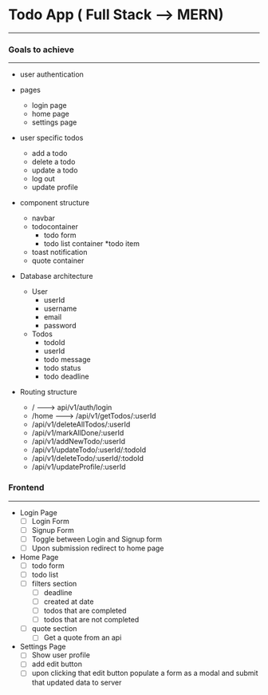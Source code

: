 # Todo App ( Full Stack --> MERN)
------

### Goals to achieve
------
* user authentication

* pages
    * login page
    * home page
    * settings page

* user specific todos
    * add a todo
    * delete a todo
    * update a todo
    * log out
    * update profile

* component structure
    * navbar
    * todocontainer
        * todo form
        * todo list container
            *todo item
    * toast notification 
    * quote container

* Database architecture
    * User
       * userId
       * username
       * email
       * password   
    * Todos
       * todoId
       * userId
       * todo message
       * todo status
       * todo deadline
       
* Routing structure
    * / ---> api/v1/auth/login
    * /home ---> /api/v1/getTodos/:userId
    * /api/v1/deleteAllTodos/:userId
    * /api/v1/markAllDone/:userId
    * /api/v1/addNewTodo/:userId
    * /api/v1/updateTodo/:userId/:todoId
    * /api/v1/deleteTodo/:userId/:todoId
    * /api/v1/updateProfile/:userId



### Frontend 
--------------
* Login Page
    * [ ] Login Form
    * [ ] Signup Form
    * [ ] Toggle between Login and Signup form
    * [ ] Upon submission redirect to home page
* Home Page
    * [ ] todo form
    * [ ] todo list
    * [ ] filters section
        * [ ] deadline
        * [ ] created at date
        * [ ] todos that are completed
        * [ ] todos that are not completed
    * [ ] quote section
        * [ ] Get a quote from an api 
* Settings Page
    * [ ] Show user profile
    * [ ] add edit button
    * [ ] upon clicking that edit button populate a form as a modal and submit that updated data to server
